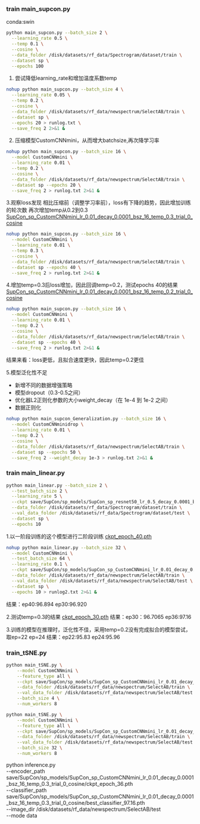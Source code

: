 ### train main_supcon.py
conda:swin
```bash
python main_supcon.py --batch_size 2 \
  --learning_rate 0.5 \
  --temp 0.1 \
  --cosine \
  --data_folder /disk/datasets/rf_data/Spectrogram/dataset/train \
  --dataset sp \
  --epochs 100
  ```

1. 尝试降低learning_rate和增加温度系数temp
```bash
nohup python main_supcon.py --batch_size 4 \
  --learning_rate 0.05 \
  --temp 0.2 \
  --cosine \
  --data_folder /disk/datasets/rf_data/newspectrum/SelectAB/train \
  --dataset sp \
  --epochs 20 > runlog.txt \
  --save_freq 2 2>&1 &
```

2. 压缩模型CustomCNNmini，从而增大batchsize,再次降学习率
```bash
nohup python main_supcon.py --batch_size 16 \
  --model CustomCNNmini \
  --learning_rate 0.01 \
  --temp 0.2 \
  --cosine \
  --data_folder /disk/datasets/rf_data/newspectrum/SelectAB/train \
  --dataset sp --epochs 20 \
  --save_freq 2 > runlog.txt 2>&1 &
```

3.观察loss发现 相比压缩前（调整学习率前），loss有下降的趋势，因此增加训练的轮次数
再次增加temp从0.2到0.3
[SupCon_sp_CustomCNNmini_lr_0.01_decay_0.0001_bsz_16_temp_0.3_trial_0_cosine](save/SupCon/sp_models/SupCon_sp_CustomCNNmini_lr_0.01_decay_0.0001_bsz_16_temp_0.3_trial_0_cosine)
```bash
nohup python main_supcon.py --batch_size 16 \
  --model CustomCNNmini \
  --learning_rate 0.01 \
  --temp 0.3 \
  --cosine \
  --data_folder /disk/datasets/rf_data/newspectrum/SelectAB/train \
  --dataset sp --epochs 40 \
  --save_freq 2 > runlog.txt 2>&1 &
```
4.增加temp=0.3后loss增加，因此回调temp=0.2，测试epochs 40的结果
[SupCon_sp_CustomCNNmini_lr_0.01_decay_0.0001_bsz_16_temp_0.2_trial_0_cosine](save/SupCon/sp_models/SupCon_sp_CustomCNNmini_lr_0.01_decay_0.0001_bsz_16_temp_0.2_trial_0_cosine)
```bash
nohup python main_supcon.py --batch_size 16 \
  --model CustomCNNmini \
  --learning_rate 0.01 \
  --temp 0.2 \
  --cosine \
  --data_folder /disk/datasets/rf_data/newspectrum/SelectAB/train \
  --dataset sp --epochs 40 \
  --save_freq 2 > runlog.txt 2>&1 &
```
结果来看：loss更低，且拟合速度更快，因此temp=0.2更佳


5.模型泛化性不足
- 新增不同的数据增强策略
- 模型dropout（0.3-0.5之间）
- 优化器L2正则化参数的大小weight_decay（在 1e-4 到 1e-2 之间）
- 数据正则化
```bash
nohup python main_supcon_Generalization.py --batch_size 16 \
  --model CustomCNNminidrop \
  --learning_rate 0.01 \
  --temp 0.2 \
  --cosine \
  --data_folder /disk/datasets/rf_data/newspectrum/SelectAB/train \
  --dataset sp --epochs 50 \
  --save_freq 2 --weight_decay 1e-3 > runlog.txt 2>&1 &
```

### train main_linear.py

```bash
python main_linear.py --batch_size 2 \
  --test_batch_size 2 \
  --learning_rate 5 \
  --ckpt save/SupCon/sp_models/SupCon_sp_resnet50_lr_0.5_decay_0.0001_bsz_2_temp_0.1_trial_0_cosine/last.pth \
  --data_folder /disk/datasets/rf_data/Spectrogram/dataset/train \
  --val_data_folder /disk/datasets/rf_data/Spectrogram/dataset/test \
  --dataset sp \
  --epochs 10
```

1.以一阶段训练的这个模型进行二阶段训练
[ckpt_epoch_40.pth](save/SupCon/sp_models/SupCon_sp_CustomCNNmini_lr_0.01_decay_0.0001_bsz_16_temp_0.2_trial_0_cosine/ckpt_epoch_40.pth)
```bash
nohup python main_linear.py --batch_size 32 \
  --model CustomCNNmini \
  --test_batch_size 64 \
  --learning_rate 0.1 \
  --ckpt save/SupCon/sp_models/SupCon_sp_CustomCNNmini_lr_0.01_decay_0.0001_bsz_16_temp_0.2_trial_0_cosine/ckpt_epoch_30.pth \
  --data_folder /disk/datasets/rf_data/newspectrum/SelectAB/train \
  --val_data_folder /disk/datasets/rf_data/newspectrum/SelectAB/test \
  --dataset sp \
  --epochs 10 > runlog2.txt 2>&1 &
```
结果：ep40:96.894 ep30:96.920

2.测试temp=0.3的结果
[ckpt_epoch_30.pth](save/SupCon/sp_models/SupCon_sp_CustomCNNmini_lr_0.01_decay_0.0001_bsz_16_temp_0.3_trial_0_cosine/ckpt_epoch_30.pth)
结果：ep30：96.7065  ep36:97.16

3.训练的模型在推理时，泛化性不佳，采用temp=0.2没有完成拟合的模型尝试，取ep=22 ep=24
结果：ep22:95.83  ep24:95.96


### train_tSNE.py
```bash
python main_tSNE.py \
    --model CustomCNNmini \
    --feature_type all \
    --ckpt save/SupCon/sp_models/SupCon_sp_CustomCNNmini_lr_0.01_decay_0.0001_bsz_16_temp_0.3_trial_0_cosine/ckpt_epoch_30.pth \
    --data_folder /disk/datasets/rf_data/newspectrum/SelectAB/train \
    --val_data_folder /disk/datasets/rf_data/newspectrum/SelectAB/test \
    --batch_size 4 \
    --num_workers 8

python main_tSNE.py \
    --model CustomCNNmini \
    --feature_type all \
    --ckpt save/SupCon/sp_models/SupCon_sp_CustomCNNmini_lr_0.01_decay_0.0001_bsz_16_temp_0.2_trial_0_cosine/ckpt_epoch_26.pth \
    --data_folder /disk/datasets/rf_data/newspectrum/SelectAB/train \
    --val_data_folder /disk/datasets/rf_data/newspectrum/SelectAB/test \
    --batch_size 32 \
    --num_workers 8
```



python inference.py \
--encoder_path save/SupCon/sp_models/SupCon_sp_CustomCNNmini_lr_0.01_decay_0.0001_bsz_16_temp_0.3_trial_0_cosine/ckpt_epoch_36.pth \
--classifier_path save/SupCon/sp_models/SupCon_sp_CustomCNNmini_lr_0.01_decay_0.0001_bsz_16_temp_0.3_trial_0_cosine/best_classifier_97.16.pth \
--image_dir /disk/datasets/rf_data/newspectrum/SelectAB/test \
--mode data